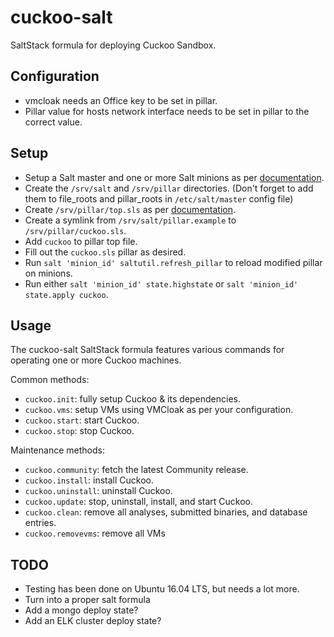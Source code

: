 # cuckoo-salt

SaltStack formula for deploying Cuckoo Sandbox.

## Configuration

- vmcloak needs an Office key to be set in pillar.
- Pillar value for hosts network interface needs to be set in pillar to the correct value.

## Setup

* Setup a Salt master and one or more Salt minions as per [documentation](https://docs.saltstack.com/en/latest/topics/installation/index.html).
* Create the `/srv/salt` and `/srv/pillar` directories. (Don't forget to add them to file_roots and pillar_roots in `/etc/salt/master` config file)
* Create `/srv/pillar/top.sls` as per [documentation](https://docs.saltstack.com/en/latest/topics/pillar/).
* Create a symlink from `/srv/salt/pillar.example` to `/srv/pillar/cuckoo.sls`.
* Add `cuckoo` to pillar top file.
* Fill out the `cuckoo.sls` pillar as desired.
* Run `salt 'minion_id' saltutil.refresh_pillar` to reload modified pillar on minions.
* Run either `salt 'minion_id' state.highstate` or `salt 'minion_id' state.apply cuckoo`.

## Usage

The cuckoo-salt SaltStack formula features various commands for operating one
or more Cuckoo machines.

Common methods:
* `cuckoo.init`: fully setup Cuckoo & its dependencies.
* `cuckoo.vms`: setup VMs using VMCloak as per your configuration.
* `cuckoo.start`: start Cuckoo.
* `cuckoo.stop`: stop Cuckoo.

Maintenance methods:
* `cuckoo.community`: fetch the latest Community release.
* `cuckoo.install`: install Cuckoo.
* `cuckoo.uninstall`: uninstall Cuckoo.
* `cuckoo.update`: stop, uninstall, install, and start Cuckoo.
* `cuckoo.clean`: remove all analyses, submitted binaries, and database entries.
* `cuckoo.removevms`: remove all VMs

## TODO

- Testing has been done on Ubuntu 16.04 LTS, but needs a lot more.
- Turn into a proper salt formula
- Add a mongo deploy state?
- Add an ELK cluster deploy state?

